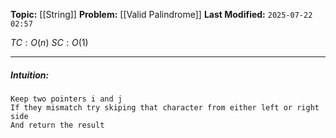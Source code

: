 **Topic:** [[String]]
**Problem:**  [[Valid Palindrome]]
**Last Modified:**  `2025-07-22 02:57`

 $TC: O(n)$
 $SC: O(1)$

---
##### **Intuition**: 

```
Keep two pointers i and j
If they mismatch try skiping that character from either left or right side 
And return the result
```

 
```cpp

```

